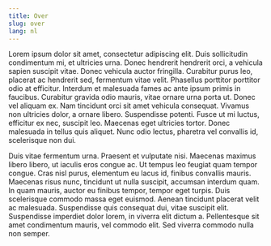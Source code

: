 ```yaml
---
title: Over
slug: over
lang: nl
---
```


Lorem ipsum dolor sit amet, consectetur adipiscing elit. Duis sollicitudin condimentum mi, et ultricies urna. Donec hendrerit hendrerit orci, a vehicula sapien suscipit vitae. Donec vehicula auctor fringilla. Curabitur purus leo, placerat ac hendrerit sed, fermentum vitae velit. Phasellus porttitor porttitor odio at efficitur. Interdum et malesuada fames ac ante ipsum primis in faucibus. Curabitur gravida odio mauris, vitae ornare urna porta ut. Donec vel aliquam ex. Nam tincidunt orci sit amet vehicula consequat. Vivamus non ultricies dolor, a ornare libero. Suspendisse potenti. Fusce ut mi luctus, efficitur ex nec, suscipit leo. Maecenas eget ultricies tortor. Donec malesuada in tellus quis aliquet. Nunc odio lectus, pharetra vel convallis id, scelerisque non dui.

Duis vitae fermentum urna. Praesent et vulputate nisi. Maecenas maximus libero libero, ut iaculis eros congue ac. Ut tempus leo feugiat quam tempor congue. Cras nisl purus, elementum eu lacus id, finibus convallis mauris. Maecenas risus nunc, tincidunt ut nulla suscipit, accumsan interdum quam. In quam mauris, auctor eu finibus tempor, tempor eget turpis. Duis scelerisque commodo massa eget euismod. Aenean tincidunt placerat velit ac malesuada. Suspendisse quis consequat dui, vitae suscipit elit. Suspendisse imperdiet dolor lorem, in viverra elit dictum a. Pellentesque sit amet condimentum mauris, vel commodo elit. Sed viverra commodo nulla non semper.
